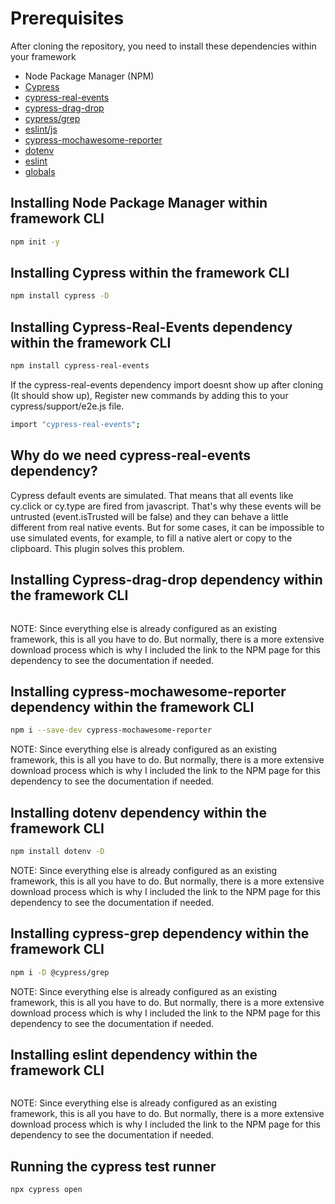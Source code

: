 # Prerequisites
After cloning the repository, you need to install these dependencies within your framework 
- Node Package Manager (NPM)
- [Cypress](https://www.npmjs.com/package/cypress)
- [cypress-real-events](https://www.npmjs.com/package/cypress-real-events)
- [cypress-drag-drop]()
- [cypress/grep](https://www.npmjs.com/package/@cypress/grep)
- [eslint/js]()
- [cypress-mochawesome-reporter]()
- [dotenv](https://www.npmjs.com/package/dotenv)
- [eslint](https://www.npmjs.com/package/eslint)
- [globals]()



## Installing Node Package Manager within framework CLI

```bash
npm init -y
```

## Installing Cypress within the framework CLI

```bash
npm install cypress -D
```

## Installing Cypress-Real-Events dependency within the framework CLI

```bash
npm install cypress-real-events
```

If the cypress-real-events dependency import doesnt show up after cloning (It should show up), Register new commands by adding this to your cypress/support/e2e.js file.

```bash
import "cypress-real-events";
```

## Why do we need cypress-real-events dependency?
Cypress default events are simulated. That means that all events like cy.click or cy.type are fired from javascript. That's why these events will be untrusted (event.isTrusted will be false) and they can behave a little different from real native events. But for some cases, it can be impossible to use simulated events, for example, to fill a native alert or copy to the clipboard. This plugin solves this problem.

## Installing Cypress-drag-drop dependency within the framework CLI

```bash

```
NOTE: Since everything else is already configured as an existing framework, this is all you have to do. But normally, there is a more extensive download process which is why I included the link to the NPM page for this dependency to see the documentation if needed. 

## Installing cypress-mochawesome-reporter dependency within the framework CLI

```bash
npm i --save-dev cypress-mochawesome-reporter
```
NOTE: Since everything else is already configured as an existing framework, this is all you have to do. But normally, there is a more extensive download process which is why I included the link to the NPM page for this dependency to see the documentation if needed. 

## Installing dotenv dependency within the framework CLI

```bash
npm install dotenv -D
```
NOTE: Since everything else is already configured as an existing framework, this is all you have to do. But normally, there is a more extensive download process which is why I included the link to the NPM page for this dependency to see the documentation if needed. 

## Installing cypress-grep dependency within the framework CLI

```bash
npm i -D @cypress/grep
```
NOTE: Since everything else is already configured as an existing framework, this is all you have to do. But normally, there is a more extensive download process which is why I included the link to the NPM page for this dependency to see the documentation if needed. 

## Installing eslint dependency within the framework CLI

```bash

```
NOTE: Since everything else is already configured as an existing framework, this is all you have to do. But normally, there is a more extensive download process which is why I included the link to the NPM page for this dependency to see the documentation if needed. 

## Running the cypress test runner

```bash
npx cypress open
```
